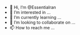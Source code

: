 - 👋 Hi, I’m @Essentialran
- 👀 I’m interested in ...
- 🌱 I’m currently learning ...
- 💞️ I’m looking to collaborate on ...
- 📫 How to reach me ...

<!---
Essentialran/Essentialran is a ✨ special ✨ repository because its `README.md` (this file) appears on your GitHub profile.
You can click the Preview link to take a look at your changes.
--->
